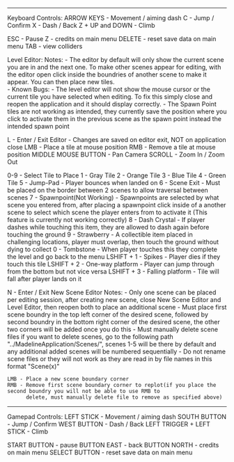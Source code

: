 ------------------
Keyboard Controls:
ARROW KEYS - Movement / aiming dash
C - Jump / Confirm
X - Dash / Back
Z + UP and DOWN - Climb

ESC - Pause
Z - credits on main menu
DELETE - reset save data on main menu
TAB - view colliders

Level Editor:
    Notes: - The editor by default will only show the current scene you are in and the next one. To make other
             scenes appear for editing, with the editor open click inside the boundries of another scene to make
             it appear. You can then place new tiles.  
           - Known Bugs: - The level editor will not show the mouse cursor or the current tile you have selected 
                           when editing. To fix this simply close and reopen the application and it should display correctly.
                         - The Spawn Point tiles are not working as intended, they currently save the position where you click 
                           to activate them in the previous scene as the spawn point instead the intended spawn point

L - Enter / Exit Editor - Changes are saved on editor exit, NOT on application close
    LMB - Place a tile at mouse position
    RMB - Remove a tile at mouse position
    MIDDLE MOUSE BUTTON - Pan Camera
    SCROLL - Zoom In / Zoom Out

0-9 - Select Tile to Place
    1 - Gray Tile
    2 - Orange Tile
    3 - Blue Tile
    4 - Green Tile
    5 - Jump-Pad - Player bounces when landed on
    6 - Scene Exit - Must be placed on the border between 2 scenes to allow traversal between scenes
    7 - Spawnpoint(Not Working) - Spawnpoints are selected by what scene you entered from, after placing a spawnpoint
        click inside of a another scene to select which scene the player enters from to activate it (This feature is currently not working correctly)
    8 - Dash Crystal - If player dashes while touching this item, they are allowed to dash again before 
        touching the ground
    9 - Strawberry - A collectible item placed in challenging locations, player must overlap, then touch 
        the ground without dying to collect
    0 - Tombstone - When player touches this they complete the level and go back to the menu
    LSHIFT + 1 - Spikes - Player dies if they touch this tile
    LSHIFT + 2 - One-way platform - Player can jump through from the bottom but not vice versa
    LSHIFT + 3 - Falling platform - Tile will fall after player lands on it

N - Enter / Exit New Scene Editor
    Notes: - Only one scene can be placed per editing session, after creating new scene, close 
             New Scene Editor and Level Editor, then reopen both to place an additional scene
           - Must place first scene boundry in the top left corner of the desired scene, followed by second 
             boundry in the bottom right corner of the desired scene, the other two corners will be added 
             once you do this
           - Must manually delete scene files if you want to delete scenes, go to the following path
             "../MadelineApplication/Scenes/", scenes 1-5 will be there by default and any additional added
             scenes will be numbered sequentially
           - Do not rename scene files or they will not work as they are read in by file names in this format "Scene(x)"

    LMB - Place a new scene boundary corner
    RMB - Remove first scene boundary corner to replot(if you place the second boundry you will not be able to use RMB to 
          delete, must manually delete file to remove as specified above)

-----------------
Gamepad Controls:
LEFT STICK - Movement / aiming dash
SOUTH BUTTON - Jump / Confirm
WEST BUTTON - Dash / Back
LEFT TRIGGER + LEFT STICK - Climb

START BUTTON - pause
BUTTON EAST - back
BUTTON NORTH - credits on main menu
SELECT BUTTON - reset save data on main menu